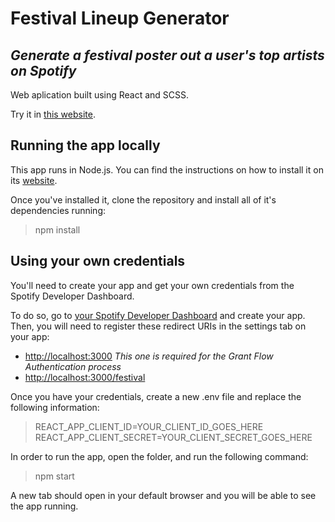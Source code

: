 # Festival Lineup Generator

## _Generate a festival poster out a user's top artists on Spotify_

Web aplication built using React and SCSS.

Try it in [this website](http://lineupfest.herokuapp.com/).

## Running the app locally

This app runs in Node.js. You can find the instructions on how to install it on its [website](http://www.nodejs.org/download/).

Once you've installed it, clone the repository and install all of it's dependencies running:

> npm install

## Using your own credentials

You'll need to create your app and get your own credentials from the Spotify Developer Dashboard.

To do so, go to [your Spotify Developer Dashboard](https://developer.spotify.com/dashboard/) and create your app. Then, you will need to register these redirect URIs in the settings tab on your app:

- [http://localhost:3000](http://localhost:3000) _This one is required for the Grant Flow Authentication process_
- [http://localhost:3000/festival](http://localhost:3000/festival)

Once you have your credentials, create a new .env file and replace the following information:

> REACT_APP_CLIENT_ID=YOUR_CLIENT_ID_GOES_HERE
> REACT_APP_CLIENT_SECRET=YOUR_CLIENT_SECRET_GOES_HERE

In order to run the app, open the folder, and run the following command:

> npm start

A new tab should open in your default browser and you will be able to see the app running.
